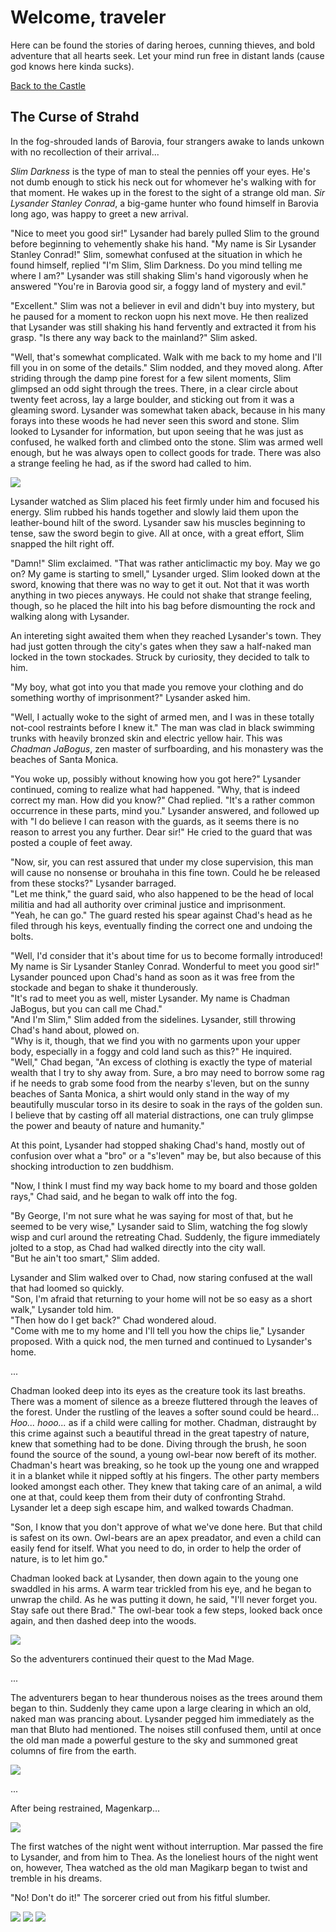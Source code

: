 # Welcome, traveler

Here can be found the stories of daring heroes, cunning thieves, and bold adventure that all hearts seek. Let your mind run free in distant lands (cause god knows here kinda sucks).

[Back to the Castle](https://whcampbell.github.io/Ivys-Castle/)

## The Curse of Strahd

In the fog-shrouded lands of Barovia, four strangers awake to lands unkown with no recollection of their arrival...

_Slim Darkness_ is the type of man to steal the pennies off your eyes. He's not dumb enough to stick his neck out for whomever he's 
walking with for that moment. He wakes up in the forest to the sight of a strange old man. _Sir Lysander Stanley Conrad_, a big-game hunter
who found himself in Barovia long ago, was happy to greet a new arrival. 

"Nice to meet you good sir!" Lysander had barely pulled Slim to the ground before beginning to vehemently shake his hand. "My name is Sir
Lysander Stanley Conrad!" Slim, somewhat confused at the situation in which he found himself, replied "I'm Slim, Slim Darkness. Do you mind
telling me where I am?" Lysander was still shaking Slim's hand vigorously when he answered "You're in Barovia good sir, a foggy
land of mystery and evil."

"Excellent." Slim was not a believer in evil and didn't buy into mystery, but he paused for a moment to reckon uopn his next move. He then 
realized that Lysander was still shaking his hand fervently and extracted it from his grasp. "Is there any way back to the mainland?" Slim asked. 

"Well, that's somewhat complicated. Walk with me back to my home and I'll fill you in on some of the details." Slim nodded, and they moved along.
After striding through the damp pine forest for a few silent moments, Slim glimpsed an odd sight through the trees. There, in a clear circle about 
twenty feet across, lay a large boulder, and sticking out from it was a gleaming sword. Lysander was somewhat taken aback, because in his many 
forays into these woods he had never seen this sword and stone. Slim looked to Lysander for information, but upon seeing that he was just as
confused, he walked forth and climbed onto the stone. Slim was armed well enough, but he was always open to collect goods for trade. There was also
a strange feeling he had, as if the sword had called to him. 

<img src="./Slims_Sword.png"/>

Lysander watched as Slim placed his feet firmly under him and focused his energy. Slim rubbed his hands together and slowly laid them upon the 
leather-bound hilt of the sword. Lysander saw his muscles beginning to tense, saw the sword begin to give. All at once, with a great effort, Slim 
snapped the hilt right off.

"Damn!" Slim exclaimed. 
"That was rather anticlimactic my boy. May we go on? My game is starting to smell," Lysander urged. Slim looked down at the sword, knowing that 
there was no way to get it out. Not that it was worth anything in two pieces anyways. He could not shake that strange feeling, though, so he placed
the hilt into his bag before dismounting the rock and walking along with Lysander. 

An intereting sight awaited them when they reached Lysander's town. They had just gotten through the city's gates when they saw a half-naked man
locked in the town stockades. Struck by curiosity, they decided to talk to him.

"My boy, what got into you that made you remove your clothing and do something worthy of imprisonment?" Lysander asked him. 

"Well, I actually woke to the sight of armed men, and I was in these totally not-cool restraints before I knew it." The man was clad in black
swimming trunks with heavily bronzed skin and electric yellow hair. This was _Chadman JaBogus_, zen master of surfboarding, and his monastery 
was the beaches of Santa Monica.

"You woke up, possibly without knowing how you got here?" Lysander continued, coming to realize what had happened. "Why, that is indeed correct
my man. How did you know?" Chad replied. "It's a rather common occurrence in these parts, mind you." Lysander answered, and followed up with "I 
do believe I can reason with the guards, as it seems there is no reason to arrest you any further. Dear sir!" He cried to the guard that was 
posted a couple of feet away. 

"Now, sir, you can rest assured that under my close supervision, this man will cause no nonsense or brouhaha in this fine town. Could he be released
from these stocks?" Lysander barraged. <br/>
"Let me think," the guard said, who also happened to be the head of local militia and had all authority over criminal justice and imprisonment. <br/>
"Yeah, he can go." The guard rested his spear against Chad's head as he filed through his keys, eventually finding the correct one and undoing the
bolts. 

"Well, I'd consider that it's about time for us to become formally introduced! My name is Sir Lysander Stanley Conrad. Wonderful to meet you 
good sir!" Lysander pounced upon Chad's hand as soon as it was free from the stockade and began to shake it thunderously. <br/>
"It's rad to meet you as well, mister Lysander. My name is Chadman JaBogus, but you can call me Chad." <br/>
"And I'm Slim," Slim added from the sidelines. Lysander, still throwing Chad's hand about, plowed on. <br/>
"Why is it, though, that we find you with no garments upon your upper body, especially in a foggy and cold land such as this?" He inquired. <br/>
"Well," Chad began, "An excess of clothing is exactly the type of material wealth that I try to shy away from. Sure, a bro may need to borrow
some rag if he needs to grab some food from the nearby s'leven, but on the sunny beaches of Santa Monica, a shirt would only stand in the way 
of my beautifully muscular torso in its desire to soak in the rays of the golden sun. I believe that by casting off all material distractions, one can
truly glimpse the power and beauty of nature and humanity." 

At this point, Lysander had stopped shaking Chad's hand, mostly out of confusion over what a "bro" or a "s'leven" may be, but also because of this
shocking introduction to zen buddhism. 

"Now, I think I must find my way back home to my board and those golden rays," Chad said, and he began to walk off into the fog. 

"By George, I'm not sure what he was saying for most of that, but he seemed to be very wise," Lysander said to Slim, watching the fog slowly wisp
and curl around the retreating Chad. Suddenly, the figure immediately jolted to a stop, as Chad had walked directly into the city wall. <br/>
"But he ain't too smart," Slim added. 

Lysander and Slim walked over to Chad, now staring confused at the wall that had loomed so quickly. <br/>
"Son, I'm afraid that returning to your home will not be so easy as a short walk," Lysander told him. <br/>
"Then how do I get back?" Chad wondered aloud. <br/>
"Come with me to my home and I'll tell you how the chips lie," Lysander proposed. With a quick nod, the men turned and continued to Lysander's home. 

...

Chadman looked deep into its eyes as the creature took its last breaths. There was a moment of silence as a breeze fluttered through the leaves 
of the forest. Under the rustling of the leaves a softer sound could be heard... _Hoo... hooo..._ as if a child were calling for mother. 
Chadman, distraught by this crime against such a beautiful thread in the great tapestry of nature, knew that something had to be done. Diving
through the brush, he soon found the source of the sound, a young owl-bear now bereft of its mother. Chadman's heart was breaking, so he took
up the young one and wrapped it in a blanket while it nipped softly at his fingers. The other party members looked amongst each other. They knew 
that taking care of an animal, a wild one at that, could keep them from their duty of confronting Strahd. Lysander let a deep sigh escape him, 
and walked towards Chadman.

"Son, I know that you don't approve of what we've done here. But that child is safest on its own. Owl-bears are an apex preadator, and even
a child can easily fend for itself. What you need to do, in order to help the order of nature, is to let him go."

Chadman looked back at Lysander, then down again to the young one swaddled in his arms. A warm tear trickled from his eye, and he began to unwrap
the child. As he was putting it down, he said, "I'll never forget you. Stay safe out there Brad." The owl-bear took a few steps, looked back once
again, and then dashed deep into the woods. 

<img src="./Chadman_and_Brad.png"/>

So the adventurers continued their quest to the Mad Mage.

...

The adventurers began to hear thunderous noises as the trees around them began to thin. Suddenly they came upon a large clearing in which an old,
naked man was prancing about. Lysander pegged him immediately as the man that Bluto had mentioned. The noises still confused them, until at once
the old man made a powerful gesture to the sky and summoned great columns of fire from the earth. 

<img src="./Mad_Mage.png"/>

...

After being restrained, Magenkarp...

<img src="./Magikarp_Restrained_1.png"/>

The first watches of the night went without interruption. Mar passed the fire to Lysander, and from him to Thea. As the loneliest hours of the night
went on, however, Thea watched as the old man Magikarp began to twist and tremble in his dreams. 

"No! Don't do it!" The sorcerer cried out from his fitful slumber. 


<img src="./The_Graveyard.png"/>

<img src="./Mar_Bonked.png"/>

<img src="./The_Grave.png"/>

